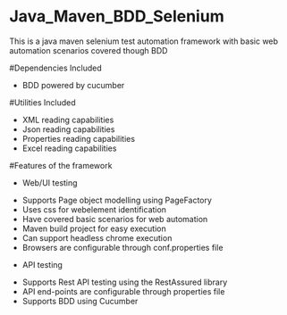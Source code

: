 # Java_Maven_BDD_Selenium
This is a java maven selenium test automation framework with basic web automation scenarios covered though BDD

#Dependencies Included
- BDD powered by cucumber

#Utilities Included
- XML reading capabilities
- Json reading capabilities
- Properties reading capabilities
- Excel reading capabilities

#Features of the framework
* Web/UI testing
- Supports Page object modelling using PageFactory
- Uses css for webelement identification
- Have covered basic scenarios for web automation
- Maven build project for easy execution
- Can support headless chrome execution
- Browsers are configurable through conf.properties file

* API testing
- Supports Rest API testing using the RestAssured library
- API end-points are configurable through properties file
- Supports BDD using Cucumber
